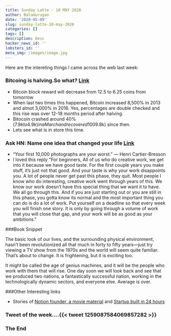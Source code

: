 ```yaml
---
title: Sunday Latte - 10 MAY 2020
author: Balamurugan
date: '2020-05-09'
slug: sunday-latte-10-may-2020
categories: []
tags: []
description: Desc
hacker_news_id: ''
lobsters_id: ''
meta_img: /images/image.jpg
---
```



Here are the intereting things I came across the web last week:

### Bitcoing is halving.So what? [Link](https://coinmarketcap.com/halving/bitcoin/)

+ Bitcoin block reward will decrease from 12.5 to 6.25 coins from tomorrow
+ When last two times this happened, Bitcoin increased 8,500% in 2013 and  almot 3,000% in 2016. Yes, percentages are double checked and this rise was over 12-18 months period after halving.
+ Bitocoin crashed around 40%($7.9k to 4.9k) in a March and recovered 100%($9.8k) since then. 
+ Lets see what is in store this time.


### Ask HN: Name one idea that changed your life [Link](https://news.ycombinator.com/item?id=23092657)

+ “Your first 10,000 photographs are your worst.” — Henri Cartier-Bresson
+ I loved this reply "For beginners, All of us who do creative work, we get into it because we have good taste. For the first couple years you make stuff, it’s just not that good. And your taste is why your work disappoints you. A lot of people never get past this phase, they quit. Most people I know who do interesting, creative work went through years of this. We know our work doesn’t have this special thing that we want it to have. We all go through this. And if you are just starting out or you are still in this phase, you gotta know its normal and the most important thing you can do is do a lot of work. Put yourself on a deadline so that every week you will finish one story. It is only by going through a volume of work that you will close that gap, and your work will be as good as your ambitions."

###Book Snippet

 The basic look of our lives, and the surrounding physical environment, hasn’t been revolutionized all that much in forty to fifty years—just try viewing a TV show from the 1970s and the world will seem quite familiar. That’s about to change. It is frightening, but it is exciting too.

It might be called the age of genius machines, and it will be the people who work with them that will rise. One day soon we will look back and see that we produced two nations, a fantastically successful nation, working in the technologically dynamic sectors, and everyone else. Average is over.

###Other Interesting links
- Stories of [Notion founder, a movie material](https://www.dkthehuman.com/about/) and 
[Startup built in 24 hours](https://www.starterstory.com/blog/how-i-built-a-startup-on-twitch-in-24-hours)


### Tweet of the week....{{< tweet 1259087584069857282 >}} 


### The End

